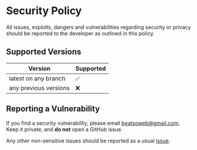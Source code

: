 # Security Policy

All issues, exploits, dangers and vulnerabilities regarding security or privacy should be reported to the developer as outlined in this policy.

## Supported Versions

| Version               | Supported          |
| --------------------- | ------------------ |
| latest on any branch  | :white_check_mark: |
| any previous versions | :x:                |

## Reporting a Vulnerability

If you find a security vulnerability, please email [beatsoweb@gmail.com](mailto:beatsoweb@gmail.com). Keep it private, and **do not** open a GitHub issue.

Any other non-sensitive issues should be reported as a usual [issue](https://github.com/Beatso/Picasso/issues/new).
